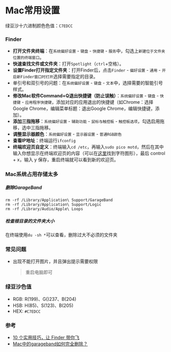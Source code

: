 # Mac常用设置

绿豆沙十六进制颜色色值：`C7EDCC`

### Finder
* **打开文件夹终端**：在`系统偏好设置` - `键盘` - `快捷键` - `服务`中，勾选上`新建位于文件夹位置的终端窗口`。
* **快速查找文件或文件夹**：打开`Spotlight`（`ctrl`+空格）。
* **设置Finder打开指定文件夹**：打开Finder后，点击`Finder` - `偏好设置` - `通用` - `开启新Finder窗口时打开`选择需要指定的目录。
* 单引号和双引号的问题：在`系统偏好设置` - `键盘` - `文本`中，选择需要的智能引号样式。
* **修改Mac软件Command+Q退出快捷键（防止误触）**：`系统偏好设置` - `键盘` - `快捷键` - `应用程序快捷键`，添加对应的应用退出的快捷键（如Chrome：选择Google Chrome，编辑菜单标题：退出Google Chrome，编辑快捷键，添加）。
* **添加三指拖移**：`系统偏好设置` - `辅助功能` - `鼠标与触控板` - `触控板选项`，勾选启用拖移，选中三指拖移。
* **调整显示器颜色**：`系统偏好设置` - `显示器设置` - `普通RGB颜色`
* **查看IP地址**：终端运行`ifconfig`
* **终端欢迎页自定义**：终端输入`cd /etc`，再输入`sudo pico motd`，然后在其中输入你想显示在终端欢迎页的内容（可以在[这里](http://www.asciiworld.com/)找到字符图形），最后 control + x，输入 y 保存，重启终端就可以看到新的欢迎页。

### Mac系统占用存储太多
##### 删除GarageBand
```
rm -rf /Library/Application\ Support/GarageBand
rm -rf /Library/Application\ Support/Logic
rm -rf /Library/Audio/Apple\ Loops
```

##### 检查根目录的文件夹大小
在终端使用`du -sh *`可以查看，删除过大不必须的文件夹

### 常见问题
* 出现不能打开图片，并且弹出提示需要权限

	> 重启电脑即可

### 绿豆沙色值
* RGB: R(199)、G()237、B(204)
* HSB: H(85)、S(123)、B(205)
* HEX: `#C7EDCC`


### 参考
* [10 个实用技巧，让 Finder 带你飞](http://sspai.com/27403/)
* [Mac中的garageband如何完全删除？](https://www.zhihu.com/question/48348923/answer/121311324)